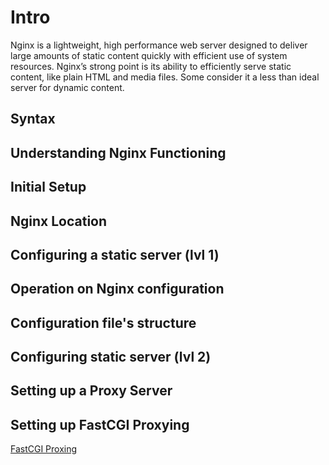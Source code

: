 Intro
=====

Nginx is a lightweight, high performance web server designed to deliver large amounts of static content quickly with efficient use of system resources. Nginx’s strong point is its ability to efficiently serve static content, like plain HTML and media files. Some consider it a less than ideal server for dynamic content.

Syntax
------

Understanding Nginx Functioning
-------------------------------

Initial Setup
-------------

Nginx Location
--------------

Configuring a static server (lvl 1)
-----------------------------------

Operation on Nginx configuration
--------------------------------

Configuration file's structure
------------------------------

Configuring static server (lvl 2)
---------------------------------

Setting up a Proxy Server
-------------------------

Setting up FastCGI Proxying
---------------------------
 [FastCGI Proxing]()

